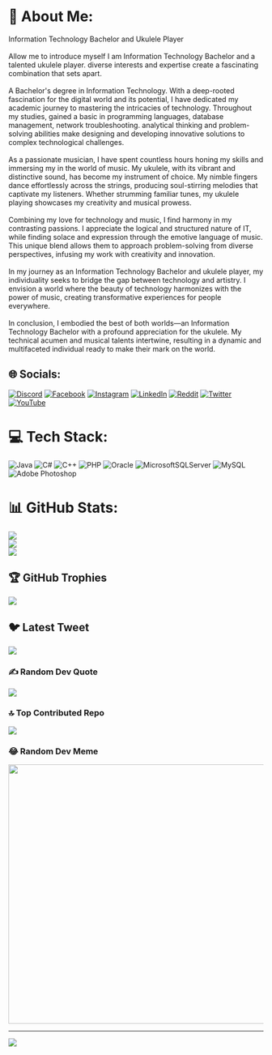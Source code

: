 # 💫 About Me:
Information Technology Bachelor and Ukulele Player<br><br>Allow me to introduce myself I am Information Technology Bachelor and a talented ukulele player. diverse interests and expertise create a fascinating combination that sets apart.<br><br>A Bachelor's degree in Information Technology. With a deep-rooted fascination for the digital world and its potential, I have dedicated my academic journey to mastering the intricacies of technology. Throughout my studies, gained a basic in programming languages, database management, network troubleshooting. analytical thinking and problem-solving abilities make designing and developing innovative solutions to complex technological challenges.<br><br>As a passionate musician, I have spent countless hours honing my skills and immersing my in the world of music. My ukulele, with its vibrant and distinctive sound, has become my instrument of choice. My nimble fingers dance effortlessly across the strings, producing soul-stirring melodies that captivate my listeners. Whether strumming familiar tunes, my ukulele playing showcases my creativity and musical prowess.<br><br>Combining my love for technology and music, I find harmony in my contrasting passions. I appreciate the logical and structured nature of IT, while finding solace and expression through the emotive language of music. This unique blend allows them to approach problem-solving from diverse perspectives, infusing my work with creativity and innovation.<br><br>In my journey as an Information Technology Bachelor and ukulele player, my individuality seeks to bridge the gap between technology and artistry. I envision a world where the beauty of technology harmonizes with the power of music, creating transformative experiences for people everywhere.<br><br>In conclusion, I embodied the best of both worlds—an Information Technology Bachelor with a profound appreciation for the ukulele. My technical acumen and musical talents intertwine, resulting in a dynamic and multifaceted individual ready to make their mark on the world.<br>


## 🌐 Socials:
[![Discord](https://img.shields.io/badge/Discord-%237289DA.svg?logo=discord&logoColor=white)](https://discord.gg/bbengss#5312) [![Facebook](https://img.shields.io/badge/Facebook-%231877F2.svg?logo=Facebook&logoColor=white)](https://facebook.com/https://www.facebook.com/Bbengzz) [![Instagram](https://img.shields.io/badge/Instagram-%23E4405F.svg?logo=Instagram&logoColor=white)](https://instagram.com/https://www.instagram.com/nyewees/) [![LinkedIn](https://img.shields.io/badge/LinkedIn-%230077B5.svg?logo=linkedin&logoColor=white)](https://linkedin.com/in/linkedin.com/in/mario-bien-cinco-552119224) [![Reddit](https://img.shields.io/badge/Reddit-%23FF4500.svg?logo=Reddit&logoColor=white)](https://reddit.com/user/https://www.reddit.com/user/bbengss) [![Twitter](https://img.shields.io/badge/Twitter-%231DA1F2.svg?logo=Twitter&logoColor=white)](https://twitter.com/https://twitter.com/Chibengss) [![YouTube](https://img.shields.io/badge/YouTube-%23FF0000.svg?logo=YouTube&logoColor=white)](https://youtube.com/@UCH7a6DhroL60TsfkRvty3GQ) 

# 💻 Tech Stack:
![Java](https://img.shields.io/badge/java-%23ED8B00.svg?style=plastic&logo=java&logoColor=white) ![C#](https://img.shields.io/badge/c%23-%23239120.svg?style=plastic&logo=c-sharp&logoColor=white) ![C++](https://img.shields.io/badge/c++-%2300599C.svg?style=plastic&logo=c%2B%2B&logoColor=white) ![PHP](https://img.shields.io/badge/php-%23777BB4.svg?style=plastic&logo=php&logoColor=white) ![Oracle](https://img.shields.io/badge/Oracle-F80000?style=plastic&logo=oracle&logoColor=white) ![MicrosoftSQLServer](https://img.shields.io/badge/Microsoft%20SQL%20Sever-CC2927?style=plastic&logo=microsoft%20sql%20server&logoColor=white) ![MySQL](https://img.shields.io/badge/mysql-%2300f.svg?style=plastic&logo=mysql&logoColor=white) ![Adobe Photoshop](https://img.shields.io/badge/adobephotoshop-%2331A8FF.svg?style=plastic&logo=adobephotoshop&logoColor=white)
# 📊 GitHub Stats:
![](https://github-readme-stats.vercel.app/api?username=fernanduyy&theme=onedark&hide_border=false&include_all_commits=true&count_private=false)<br/>
![](https://github-readme-streak-stats.herokuapp.com/?user=fernanduyy&theme=onedark&hide_border=false)<br/>
![](https://github-readme-stats.vercel.app/api/top-langs/?username=fernanduyy&theme=onedark&hide_border=false&include_all_commits=true&count_private=false&layout=compact)

## 🏆 GitHub Trophies
![](https://github-profile-trophy.vercel.app/?username=fernanduyy&theme=radical&no-frame=false&no-bg=false&margin-w=4)

## 🐦 Latest Tweet
[![](https://gtce.itsvg.in/api?username=https://twitter.com/Chibengss)](https://github.com/VishwaGauravIn/github-twitter-card-embed)

### ✍️ Random Dev Quote
![](https://quotes-github-readme.vercel.app/api?type=horizontal&theme=radical)

### 🔝 Top Contributed Repo
![](https://github-contributor-stats.vercel.app/api?username=fernanduyy&limit=5&theme=onedark&combine_all_yearly_contributions=true)

### 😂 Random Dev Meme
<img src="https://rm.up.railway.app/" width="512px"/>

---
[![](https://visitcount.itsvg.in/api?id=fernanduyy&icon=6&color=0)](https://visitcount.itsvg.in)

<!-- Proudly created with GPRM ( https://gprm.itsvg.in ) -->
